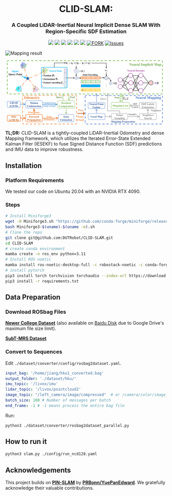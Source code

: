 # <div align = "center">CLID-SLAM:</div>
### <div align = "center">A Coupled LiDAR-Inertial Neural Implicit Dense SLAM With Region-Specific SDF Estimation</div>

<div align="center">
  <a href="https://github.com/DUTRobot/CLID-SLAM/releases"><img src="https://img.shields.io/github/v/release/DUTRobot/CLID-SLAM?label=version" /></a>
  <a href="https://ieeexplore.ieee.org/abstract/document/10884955"><img src="https://img.shields.io/badge/Paper-IEEE RAL-004088.svg" /></a>
  <a href="https://github.com/DUTRobot/CLID-SLAM"><img src="https://img.shields.io/badge/python-3670A0?logo=python&logoColor=ffdd54" /></a>
  <a href="https://github.com/DUTRobot/CLID-SLAM"><img src="https://img.shields.io/badge/Linux-FCC624?logo=linux&logoColor=black" /></a>
  <a href="https://github.com/DUTRobot/CLID-SLAM/blob/main/LICENSE"><img src="https://img.shields.io/badge/License-MIT-blue.svg" /></a>
  <a href="https://github.com/DUTRobot/CLID-SLAM/stargazers"><img src="https://img.shields.io/github/stars/DUTRobot/CLID-SLAM.svg" /></a>
  <a href="https://github.com/DUTRobot/CLID-SLAM/network/members"><img alt="FORK" src="https://img.shields.io/github/forks/DUTRobot/CLID-SLAM?color=FF8000" /></a>
  <a href="https://github.com/DUTRobot/CLID-SLAM/issues"><img alt="Issues" src="https://img.shields.io/github/issues/DUTRobot/CLID-SLAM?color=0088ff"/></a>
</div>


![Mapping result](./assets/Mapping_result.png)
<div style="background-color:white; display:inline-block;">
  <img src="./assets/pipeline.png" />
</div>


**TL;DR:** CLID-SLAM is a tightly-coupled LiDAR-Inertial Odometry and dense Mapping framework, which utilizes the Iterated Error-State Extended Kalman Filter (IESEKF) to fuse Signed Distance Function (SDF) predictions and IMU data to improve robustness.

## Installation

### Platform Requirements
We tested our code on Ubuntu 20.04 with an NVIDIA RTX 4090.

### Steps

```bash
# Install Miniforge3
wget -O Miniforge3.sh "https://github.com/conda-forge/miniforge/releases/latest/download/Miniforge3-$(uname)-$(uname -m).sh"
bash Miniforge3-$(uname)-$(uname -m).sh
# Clone the repo
git clone git@github.com:DUTRobot/CLID-SLAM.git
cd CLID-SLAM
# create conda environment
mamba create -n ros_env python=3.11
# Install ROS noetic
mamba install ros-noetic-desktop-full -c robostack-noetic -c conda-forge
# install pytorch
pip3 install torch torchvision torchaudio --index-url https://download.pytorch.org/whl/cu128
pip3 install -r requirements.txt
```

## Data Preparation

### Download ROSbag Files
[**Newer College Dataset**](https://ori-drs.github.io/newer-college-dataset/) 
(also available on [Baidu Disk](https://pan.baidu.com/s/1yR92s4UGcphmGIqjo8pPCw?pwd=rrdf) due to Google Drive's maximum file size limit).

[**SubT-MRS Dataset**](https://superodometry.com/iccv23_challenge_LiI)

### Convert to Sequences
Edit `./dataset/converter/config/rosbag2dataset.yaml`.

  ```yaml
  input_bag: '/home/jiang/hku1_converted.bag'
  output_folder: './dataset/hku/'
  imu_topic: '/livox/imu'
  lidar_topic: '/livox/pointcloud2'
  image_topic: "/left_camera/image/compressed"  # or /camera/color/image_raw
  batch_size: 100 # Number of messages per batch
  end_frame: -1 # -1 means process the entire bag file
  ```

Run: 
  ```bash
  python3 ./dataset/converter/rosbag2dataset_parallel.py
  ```

## How to run it
```bash
python3 slam.py ./config/run_ncd128.yaml
```
## Acknowledgements

This project builds on [**PIN-SLAM**](https://github.com/PRBonn/PIN_SLAM) by [**PRBonn/YuePanEdward**](https://github.com/YuePanEdward). We gratefully acknowledge their valuable contributions.
